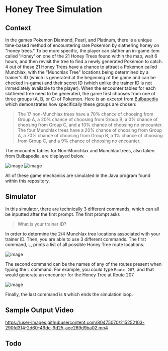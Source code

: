 # Honey Tree Simulation

## Context 

In the games Pokemon Diamond, Pearl, and Platinum, there is a unique time-based method of encountering rare Pokemon by slathering honey on "honey trees." To be more specific, the player can slather an in-game item called 'Honey' on one of the 21 Honey Trees found within the map, wait 6 hours, and then revisit the tree to find a newly generated Pokemon to catch. 4 out of these 21 Honey Trees have a chance to attract a Pokemon called Munchlax, with the "Munchlax Tree" locations being determined by a trainer's ID (which is generated at the beginning of the game and can be checked in-game) and their secret ID (which unlike the trainer ID is not immediately available to the player). When the encounter tables for each slathered tree need to be generated, the game first chooses from one of three groups (A, B, or C) of Pokemon. Here is an excerpt from [Bulbapedia](https://bulbapedia.bulbagarden.net/wiki/Honey_Tree) which demonstrates how specifically these groups are chosen: 

> The 17 non-Munchlax trees have a 70% chance of choosing from Group A, a 20% chance of choosing from Group B, a 0% chance of choosing from Group C, and a 10% chance of choosing no encounter. The four Munchlax trees have a 20% chance of choosing from Group A, a 70% chance of choosing from Group B, a 1% chance of choosing from Group C, and a 9% chance of choosing no encounter. 

The encounter tables for Non-Munchlax and Munchlax trees, also taken from Bulbapedia, are displayed below.


![image](https://user-images.githubusercontent.com/80475070/215250052-1de73cb7-dc76-4f59-97f2-7140e0fae6c2.png)
![image](https://user-images.githubusercontent.com/80475070/215250074-3a38ea93-1c61-455d-947a-1dba46111ce1.png)

All of these game mechanics are simulated in the Java program found within this repository.

## Simulator

In this simulator, there are technically 3 different commands, which can all be inputted after the first prompt. The first prompt asks
> What is your trainer ID?

In order to determine the 2/4 Munchlax tree locations associated with your trainer ID. Then, you are able to use 3 different commands. The first command, `L`, prints a list of all possible Honey Tree route locations. 

![image](https://user-images.githubusercontent.com/80475070/215250398-24aed1a8-6775-4e50-bd8e-c7d3128e08ef.png)

The second command can be the names of any of the routes present when typing the `L` command. For example, you could type `Route 207`, and that would generate an encounter for the Honey Tree at Route 207. 

![image](https://user-images.githubusercontent.com/80475070/215250479-d0dc2c4e-156b-46d1-9215-de510e8258ee.png)

Finally, the last command is `N` which ends the simulation loop. 

## Sample Output Video


https://user-images.githubusercontent.com/80475070/215252103-290fd314-2d60-49de-9d25-aee269d9ba02.mp4


## Todo
